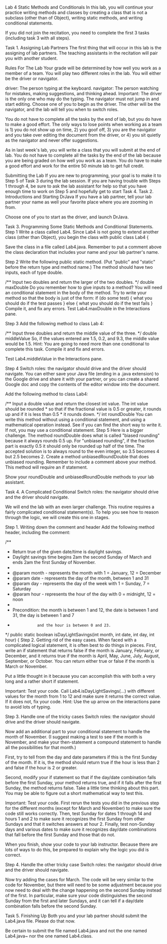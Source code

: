 Lab 4
Static Methods and Conditionals
In this lab, you will continue your practice writing methods and classes by creating a class that is not a subclass (other than of Object), writing static methods, and writing conditional statements.

If you did not join the recitation, you need to complete the first 3 tasks (including task 3 with all steps).

Task 1. Assigning Lab Partners
The first thing that will occur in this lab is the assigning of lab partners. The teaching assistants in the recitation will pair you with another student.

Rules For The Lab
Your grade will be determined by how well you work as a member of a team. You will play two different roles in the lab. You will either be the driver or navigator.

driver: The person typing at the keyboard.
navigator: The person watching for mistakes, making suggestions, and thinking ahead.
Important: The driver is the only one who may do the typing. The navigator must not jump in and start editing.
Choose one of you to begin as the driver. The other will be the navigator, and the lab will tell you when to switch roles.

You do not have to complete all the tasks by the end of lab, but you do have to make a good effort.
The only ways to lose points when working as a team is 1) you do not show up on time, 2) you goof off, 3) you are the navigator and you take over editing the document from the driver, or 4) you sit quietly as the navigator and never offer suggestions.

As in last week's lab, you will write a class that you will submit at the end of lab. You do not have to complete all the tasks by the end of the lab because you are being graded on how well you work as a team. You do have to make a good effort and work for the entire 50 minute lab to get full credit.

Submitting the Lab
If you are new to programming, your goal is to make it to Step 5 of Task 3 during the lab session. If you are having trouble with Steps 1 through 4, be sure to ask the lab assistant for help so that you have enough time to work on Step 5 and hopefully get to start Task 4.
Task 2. Introductions and Starting DrJava
If you have a lab partner, tell your lab partner your name as well your favorite place where you are zooming in from.

Choose one of you to start as the driver, and launch DrJava.

Task 3. Programming Some Static Methods and Conditional Statements.
Step 1
Write a class called Lab4. Since Lab4 is not going to extend another class (other than Object), you begin the class with
public class Lab4 {

Save the class in a file called Lab4.java.
Remember to put a comment above the class declaration that includes your name and your lab partner's name.

Step 2
Write the following public static method. (Put "public" and "static" before the return type and method name.) The method should have two inputs, each of type double.

  /** Input two doubles and return the larger of the two doubles. */
  double maxDouble
Do you remember how to give inputs to a method? You will need an conditional statement in the body of the method. Try to write your method so that the body is just of the form:
if (do some test) {
  what you should do if the test passes
}
else {
  what you should do if the test fails
}
Compile it, and fix any errors.
Test Lab4.maxDouble in the Interactions pane.

Step 3
Add the following method to class Lab 4:

  /** Input three doubles and return the middle value of the three. */
  double middleValue
So, if the values entered are 1.5, 0.2, and 9.3, the middle value would be 1.5. Hint: You are going to need more than one conditional to complete this task.
Compile it and fix and errors.

Test Lab4.middleValue in the Interactions pane.

Step 4
Switch roles: the navigator should drive and the driver should navigate. You can either save your Java file (ending in a .java extension) to the Google drive and share it with your partner, or you can create a shared Google doc and copy the contents of the editor window into the document.

Add the following method to class Lab4:

  /** Input a double value and return the closest int value.  The int value should be rounded
    * so that if the fractional value is 0.5 or greater, it rounds up and if it is less than 0.5
    * it rounds down.
    */
  int roundDouble
You can write this method without using a conditional statement, and using a mathematical operation instead. See if you can find the short way to write it. If not, you may use a conditional statement.
Step 5
Here is a bigger challenge. The method roundDouble does what is called "biased rounding" because it always rounds 0.5 up. For "unbiased rounding", if the fraction part is exactly 0.5 it should only be rounded up half of the time. The accepted solution is to always round to the even integer, so 3.5 becomes 4 but 2.5 becomes 2. Create a method unbiasedRoundDouble that does unbiased rounding. Remember to include a comment above your method. This method will require an if statement.

Show your roundDouble and unbiasedRoundDouble methods to your lab assistant.

Task 4. A Complicated Conditional
Switch roles: the navigator should drive and the driver should navigate.

We will end the lab with an even larger challenge. This routine requires a fairly complicated conditional statement(s). To help you see how to reason through the logic, we will create this one in stages.

Step 1. Writing down the comment and header
Add the following method header, including the comment:

  /**
   * Return true of the given date/time is daylight savings.
   * Daylight savings time begins 2am the second Sunday of March and ends 2am the first Sunday of November.
   *
   * @param month - represents the month with 1 = January, 12 = December
   * @param date - represents the day of the month, between 1 and 31
   * @param day -  represents the day of the week with 1 = Sunday, 7 = Saturday
   * @param hour - represents the hour of the day with 0 = midnight, 12 = noon
   *
   * Precondition: the month is between 1 and 12, the date is between 1 and 31, the day is between 1 and 7
   *                and the hour is between 0 and 23.
   */
  public static boolean isDayLightSavings(int month, int date, int day, int hour) {
Step 2. Getting rid of the easy cases.
When faced with a complicated logical statement, it is often best to do things in pieces. First, write an if statement that returns false if the month is January, February, or December, and it returns true if the month is April, May, June, July, August, September, or October. You can return either true or false if the month is March or November.

Put a little thought in it because you can accomplish this with both a very long and a rather short if statement.

Important: Test your code. Call Lab4.isDayLightSavings(...) with different values for the month from 1 to 12 and make sure it returns the correct value. If it does not, fix your code. Hint: Use the up arrow on the interactions pane to avoid lots of typing.

Step 3. Handle one of the tricky cases
Switch roles: the navigator should drive and the driver should navigate.

Now add an additional part to your conditional statement to handle the month of November. (I suggest making a test to see if the month is November, and make your then-statement a compound statement to handle all the possibilities for that month.)

First, try to tell from the day and date parameters if this is the first Sunday of the month. If it is, the method should return true if the hour is less than 2 and false if the hour is 2 or greater.

Second, modify your if statement so that if the day/date combination falls before the first Sunday, your method returns true, and if it falls after the first Sunday, the method returns false. Take a little time thinking about this part. You may be able to figure out a short mathematical way to test this.

Important: Test your code. First rerun the tests you did in the previous step for the different months (except for March and November) to make sure the code still works correctly. Then, test Sunday for dates 1 through 14 and hours 1 and 2 to make sure it recognizes the first Sunday from other Sundays and that it switches answers at hour 2. Finally, test non-Sunday days and various dates to make sure it recognizes day/date combinations that fall before the first Sunday and those that do not.

When you finish, show your code to your lab instructor. Because there are lots of ways to do this, be prepared to explain why the logic you did is correct.

Step 4. Handle the other tricky case
Switch roles: the navigator should drive and the driver should navigate.

Now try adding the cases for March. The code will be very similar to the code for November, but there will need to be some adjustment because you now need to deal with the change happening on the second Sunday instead of the first. In particular, make sure your code distinguishes the second Sunday from the first and later Sundays, and it can tell if a day/date combination falls before the second Sunday.

Task 5. Finishing Up
Both you and your lab partner should submit the Lab4.java file. Please do that now.

Be certain to submit the file named Lab4.java and not the one named Lab4.java~ nor the one named Lab4.class.
